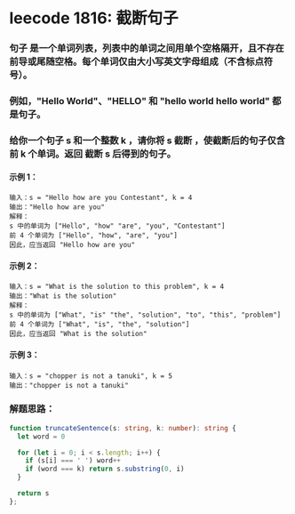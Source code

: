 # leecode 1816: 截断句子

### 句子 是一个单词列表，列表中的单词之间用单个空格隔开，且不存在前导或尾随空格。每个单词仅由大小写英文字母组成（不含标点符号）。

### 例如，"Hello World"、"HELLO" 和 "hello world hello world" 都是句子。
### 给你一个句子 s​​​​​​ 和一个整数 k​​​​​​ ，请你将 s​​ 截断 ​，​​​使截断后的句子仅含 前 k​​​​​​ 个单词。返回 截断 s​​​​​​ 后得到的句子。

#### 示例 1：
```
输入：s = "Hello how are you Contestant", k = 4
输出："Hello how are you"
解释：
s 中的单词为 ["Hello", "how" "are", "you", "Contestant"]
前 4 个单词为 ["Hello", "how", "are", "you"]
因此，应当返回 "Hello how are you"
```
#### 示例 2：
```
输入：s = "What is the solution to this problem", k = 4
输出："What is the solution"
解释：
s 中的单词为 ["What", "is" "the", "solution", "to", "this", "problem"]
前 4 个单词为 ["What", "is", "the", "solution"]
因此，应当返回 "What is the solution"
```
#### 示例 3：
```
输入：s = "chopper is not a tanuki", k = 5
输出："chopper is not a tanuki"
```

### 解题思路：
```ts
function truncateSentence(s: string, k: number): string {
  let word = 0

  for (let i = 0; i < s.length; i++) {
    if (s[i] === ' ') word++
    if (word === k) return s.substring(0, i)
  }

  return s
};
```